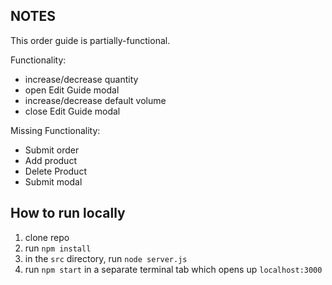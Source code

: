 ## NOTES
This order guide is partially-functional.

Functionality:
- increase/decrease quantity
- open Edit Guide modal
- increase/decrease default volume
- close Edit Guide modal

Missing Functionality:
- Submit order
- Add product
- Delete Product
- Submit modal

## How to run locally

1. clone repo
2. run `npm install`
3. in the `src` directory, run `node server.js` 
4. run `npm start` in a separate terminal tab which opens up `localhost:3000`
